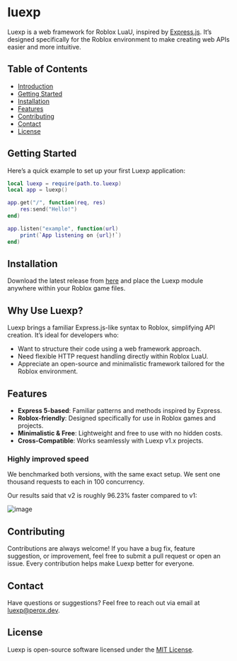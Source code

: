 # luexp
Luexp is a web framework for Roblox LuaU, inspired by [Express.js](https://github.com/expressjs/express). It’s designed specifically for the Roblox environment to make creating web APIs easier and more intuitive.

## Table of Contents
- [Introduction](#luexp)
- [Getting Started](#getting-started)
- [Installation](#installation)
- [Features](#features)
- [Contributing](#contributing)
- [Contact](#contact)
- [License](#license)

## Getting Started
Here’s a quick example to set up your first Luexp application:

```lua
local luexp = require(path.to.luexp)
local app = luexp()

app.get("/", function(req, res)
    res:send("Hello!")
end)

app.listen("example", function(url)
    print(`App listening on {url}!`)
end)
```

## Installation
Download the latest release from [here](#) and place the Luexp module anywhere within your Roblox game files.

## Why Use Luexp?
Luexp brings a familiar Express.js-like syntax to Roblox, simplifying API creation. It’s ideal for developers who:
- Want to structure their code using a web framework approach.
- Need flexible HTTP request handling directly within Roblox LuaU.
- Appreciate an open-source and minimalistic framework tailored for the Roblox environment.

## Features
- **Express 5-based**: Familiar patterns and methods inspired by Express.
- **Roblox-friendly**: Designed specifically for use in Roblox games and projects.
- **Minimalistic & Free**: Lightweight and free to use with no hidden costs.
- **Cross-Compatible**: Works seamlessly with Luexp v1.x projects.
### **Highly improved speed**
We benchmarked both versions, with the same exact setup.
We sent one thousand requests to each in 100 concurrency.

Our results said that v2 is roughly 96.23% faster compared to v1: 

![image](https://github.com/user-attachments/assets/c9348244-e16a-4f17-a6d4-9c4d7e260631)


## Contributing
Contributions are always welcome! If you have a bug fix, feature suggestion, or improvement, feel free to submit a pull request or open an issue. Every contribution helps make Luexp better for everyone.

## Contact
Have questions or suggestions? Feel free to reach out via email at [luexp@perox.dev](mailto:luexp@perox.dev).

## License
Luexp is open-source software licensed under the [MIT License](https://github.com/czctus/luexp/blob/main/LICENSE).
